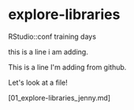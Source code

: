 # explore-libraries
RStudio::conf training days

this is a line i am adding. 

This is a line I'm adding from github. 

Let's look at a file!

[01_explore-libraries_jenny.md]